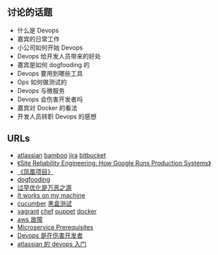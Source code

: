 ## 讨论的话题

+ 什么是 Devops
+ 嘉宾的日常工作
+ 小公司如何开始 Devops
+ Devops 给开发人员带来的好处
+ 嘉宾是如何 dogfooding 的
+ Devops 要用到哪些工具
+ Ops 如何做测试的
+ Devops 与微服务
+ Devops 会伤害开发者吗
+ 嘉宾对 Docker 的看法
+ 开发人员转职 Devops 的感想

## URLs

+ [atlassian](https://www.atlassian.com/) [bamboo](https://www.atlassian.com/software/bamboo) [jira](https://www.atlassian.com/software/jira) [bitbucket](https://bitbucket.org/product)
+ [《Site Reliability Engineering: How Google Runs Production Systems》](https://book.douban.com/subject/26875239/)
+ [《凤凰项目》](https://book.douban.com/subject/26644070/)
+ [dogfooding](https://zh.wikipedia.org/zh-hans/Eating_your_own_dog_food)
+ [过早优化是万恶之源](https://en.wikiquote.org/wiki/Donald_Knuth)
+ [It works on my machine](https://dzone.com/articles/works-on-my-machine)
+ [cucumber](https://cucumber.io/) [黑盒测试](http://www.jianshu.com/p/b964d374f1fd)
+ [vagrant](https://www.vagrantup.com/) [chef](https://www.chef.io/chef/) [puppet](https://puppet.com/) [docker](https://www.docker.com/)
+ [aws 故障](https://aws.amazon.com/cn/message/41926/)
+ [Microservice Prerequisites](https://martinfowler.com/bliki/MicroservicePrerequisites.html)
+ [Devops 是在伤害开发者](https://jeffknupp.com/blog/2014/04/15/how-devops-is-killing-the-developer/)
+ [atlassian 的 devops 入门](https://www.atlassian.com/devops/start-your-journey?utm_source=twitter&utm_medium=social&utm_campaign=jira-software_devops)
